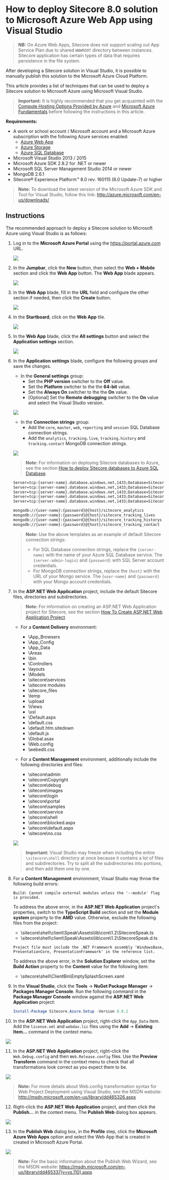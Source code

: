 # How to deploy Sitecore 8.0 solution to Microsoft Azure Web App using Visual Studio

> **NB:** On Azure Web Apps, Sitecore does not support scaling out App Service Plan due to shared `WWWROOT` directory between instances. Sitecore application has certain types of data that requires persistence in the file system.

After developing a Sitecore solution in Visual Studio, it is possible to manually publish this solution to the Microsoft Azure Cloud Platform.

This article provides a list of techniques that can be used to deploy a Sitecore solution to Microsoft Azure using Microsoft Visual Studio.

> **Important:** It is highly recommended that you get acquainted with the [Compute Hosting Options Provided by Azure](http://azure.microsoft.com/en-us/documentation/articles/fundamentals-application-models/) and [Microsoft Azure Fundamentals](http://www.microsoftvirtualacademy.com/colleges/Azure-fundamentals) before following the instructions in this article.

**Requirements:**
- A work or school account / Microsoft account and a Microsoft Azure subscription with the following Azure services enabled:
  - [Azure Web App](https://msdn.microsoft.com/en-us/library/azure/dn948515.aspx)
  - [Azure Storage](https://msdn.microsoft.com/en-us/library/azure/gg433040.aspx)
  - [Azure SQL Database](https://msdn.microsoft.com/en-us/library/azure/ee336279.aspx)
- Microsoft Visual Studio 2013 / 2015
- Microsoft Azure SDK 2.8.2 for .NET or newer
- Microsoft SQL Server Management Studio 2014 or newer
- MongoDB 2.6.1
- Sitecore® Experience Platform™ 8.0 rev. 160115 (8.0 Update-7) or higher

> **Note:** To download the latest version of the Microsoft Azure SDK and Tool for Visual Studio, follow this link: http://azure.microsoft.com/en-us/downloads/

## Instructions

The recommended approach to deploy a Sitecore solution to Microsoft Azure using Visual Studio is as follows:

1. Log in to the **Microsoft Azure Portal** using the https://portal.azure.com URL.
  
   ![](./media/how-to-deploy-sitecore-80-solution-to-microsoft-azure-web-app-using-visual-studio/AzurePortal-WebApp-01.png)
  
2. In the **Jumpbar**, click the **New** button, then select the **Web + Mobile** section and click the **Web App** button. The **Web App** blade appears.
   
   ![](./media/how-to-deploy-sitecore-80-solution-to-microsoft-azure-web-app-using-visual-studio/AzurePortal-WebApp-02.png)
   
3. In the **Web App** blade, fill in the **URL** field and configure the other section if needed, then click the **Create** button. 
 
   ![](./media/how-to-deploy-sitecore-80-solution-to-microsoft-azure-web-app-using-visual-studio/AzurePortal-WebApp-03.png)
 
4. In the **Startboard**, click on the **Web App** tile.

   ![](./media/how-to-deploy-sitecore-80-solution-to-microsoft-azure-web-app-using-visual-studio/AzurePortal-WebApp-04.png)

5. In the **Web App** blade, click the **All settings** button and select the **Application settings** section.
 
   ![](./media/how-to-deploy-sitecore-80-solution-to-microsoft-azure-web-app-using-visual-studio/AzurePortal-WebApp-05.png)
 
6. In the **Application settings** blade, configure the following groups and save the changes.
 
   - In the **General settings** group:
     + Set the **PHP version** switcher to the **Off** value. 
     + Set the **Platform** switcher to the the **64-bit** value.
     + Set the **Always On** switcher to the the **On** value.
     + \[Optional\] Set the **Remote debugging** switcher to the **On** value and select the Visual Studio version.
   
   ![](./media/how-to-deploy-sitecore-80-solution-to-microsoft-azure-web-app-using-visual-studio/AzurePortal-WebApp-06.png)
   
   - In the **Connection strings** group:
     + Add the `core`, `master`, `web`, `reporting` and `session` SQL Database connection strings.
     + Add the `analytics`, `tracking.live`, `tracking.history` and `tracking.contact` MongoDB connection strings.   

   ![](./media/how-to-deploy-sitecore-80-solution-to-microsoft-azure-web-app-using-visual-studio/AzurePortal-WebApp-07.png)
  
   > **Note:** For information on deploying Sitecore databases to Azure, see the section [How to deploy Sitecore databases to Azure SQL Database](how-to-deploy-sitecore-databases-to-azure-sql-database.md).
      
   ```xml
   Server=tcp:{server-name}.database.windows.net,1433;Database=Sitecore.Core;User ID={server-admin-login}@{server-name};Password={password};Trusted_Connection=False;Encrypt=True
   Server=tcp:{server-name}.database.windows.net,1433;Database=Sitecore.Master;User ID={server-admin-login}@{server-name};Password={password};Trusted_Connection=False;Encrypt=True
   Server=tcp:{server-name}.database.windows.net,1433;Database=Sitecore.Web;User ID={server-admin-login}@{server-name};Password={password};Trusted_Connection=False;Encrypt=True
   Server=tcp:{server-name}.database.windows.net,1433;Database=Sitecore.Reporting;User ID={server-admin-login}@{server-name};Password={password};Trusted_Connection=False;Encrypt=True
   Server=tcp:{server-name}.database.windows.net,1433;Database=Sitecore.Session;User ID={server-admin-login}@{server-name};Password={password};Trusted_Connection=False;Encrypt=True
   
   mongodb://{user-name}:{password}@{host}/sitecore_analytics
   mongodb://{user-name}:{password}@{host}/sitecore_tracking_lives
   mongodb://{user-name}:{password}@{host}/sitecore_tracking_historys
   mongodb://{user-name}:{password}@{host}/sitecore_tracking_contact 
   ```
   
   > **Note:** Use the above templates as an example of default Sitecore connection strings:
   > - For SQL Database connection strings, replace the `{server-name}` with the name of your Azure SQL Database service. The `{server-admin-login}` and `{password}` with SQL Server account credentials. 
   > - For MongoDB connection strings, replace the `{host}` with the URL of your Mongo service. The `{user-name}` and `{password}` with your Mongo account credentials.
   
7. In the **ASP.NET Web Application** project, include the default Sitecore files, directories and subdirectories. 

   > **Note:** For information on creating an ASP.NET Web Application project for Sitecore, see the section [How To Create ASP.NET Web Application Project](how-to-create-aspnet-web-application-project.md).

   - For a **Content Delivery** environment:
   
     + \App_Browsers
     + \App_Config
     + \App_Data
     + \Areas
     + \bin
     + \Controllers
     + \layouts
     + \Models
     + \sitecore\services
     + \sitecore modules
     + \sitecore_files
     + \temp
     + \upload
     + \Views
     + \xsl
     + \Default.aspx
     + \default.css
     + \default.htm.sitedown
     + \default.js
     + \Global.asax
     + \Web.config
     + \webedit.css

   - For a **Content Management** environment, additionally include the following directories and files:
   
     + \sitecore\admin
     + \sitecore\Copyright
     + \sitecore\debug
     + \sitecore\images
     + \sitecore\login
     + \sitecore\portal
     + \sitecore\samples
     + \sitecore\service
     + \sitecore\shell
     + \sitecore\blocked.aspx
     + \sitecore\default.aspx
     + \sitecore\no.css

   ![](./media/how-to-deploy-sitecore-80-solution-to-microsoft-azure-web-app-using-visual-studio/VS-01.png)

   > **Important:** Visual Studio may freeze when including the entire `\sitecore\shell` directory at once because it contains a lot of files and subdirectories. Try to split all the subdirectories into portions, and then add them one by one.

8. For a **Content Management** environment, Visual Studio may throw the following build errors:   
       
   ```
   Build: Cannot compile external modules unless the '--module' flag is provided.
   ```   
    
   To address the above error, in the **ASP.NET Web Application** project's properties, switch to the **TypeScript Build** section and set the **Module system** property to the **AMD** value. Otherwise, exclude the following files from the project:
   - \sitecore\shell\client\Speak\Assets\lib\core\1.2\SitecoreSpeak.ts
   - \sitecore\shell\client\Speak\Assets\lib\core\1.2\SitecoreSpeak.d.ts
    
   ```
   Project file must include the .NET Framework assembly 'WindowsBase, PresentationCore, PresentationFramework' in the reference list.    
   ```
    
   To address the above error, in the **Solution Explorer** window, set the **Build Action** property to the **Content** value for the following item:
   - \sitecore\shell\ClientBin\EmptySplashScreen.xaml 
    
9. In the **Visual Studio**, click the **Tools** -> **NuGet Package Manager** -> **Packages Manager Console**. Run the following command in the **Package Manager Console** window against the **ASP.NET Web Application** project:     
  
   ```PowerShell
   Install-Package Sitecore.Azure.Setup -Version 8.0.2
   ```
   
10. In the **ASP.NET Web Application** project, right-click the `App_Data` item. Add the `license.xml` and `webdav.lic` files using the **Add** -> **Existing Item...** command in the context menu.

   ![](./media/how-to-deploy-sitecore-80-solution-to-microsoft-azure-web-app-using-visual-studio/VS-02.png)

11. In the **ASP.NET Web Application** project, right-click the `Web.Debug.config` and then `Web.Release.config` files. Use the **Preview Transform** command in the context menu to check that all transformations look correct as you expect them to be.

   ![](./media/how-to-deploy-sitecore-80-solution-to-microsoft-azure-web-app-using-visual-studio/VS-03.png)

   > **Note:** For more details about Web.config transformation syntax for Web Project Deployment using Visual Studio, see the MSDN website: http://msdn.microsoft.com/en-us/library/dd465326.aspx
 
12. Right-click the **ASP.NET Web Application** project, and then click the **Publish...**  in the context menu. The **Publish Web** dialog box appears.     

   ![](./media/how-to-deploy-sitecore-80-solution-to-microsoft-azure-web-app-using-visual-studio/VS-04.png)

13. In the **Publish Web** dialog box, in the **Profile** step, click the **Microsoft Azure Web Apps** option and select the Web App that is created in created in Microsoft Azure Portal. 

   ![](./media/how-to-deploy-sitecore-80-solution-to-microsoft-azure-web-app-using-visual-studio/VS-05.png)

   > **Note:** For the basic information about the Publish Web Wizard, see the MSDN website: https://msdn.microsoft.com/en-us/library/dd465337(v=vs.110).aspx 
